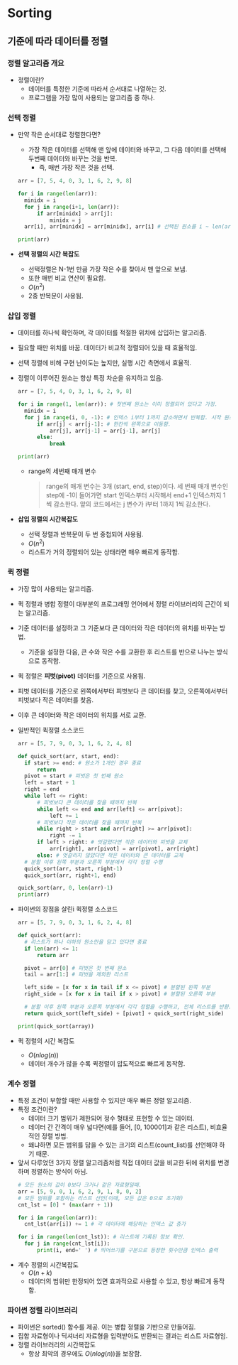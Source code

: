 Sorting
==========
## 기준에 따라 데이터를 정렬
### 정렬 알고리즘 개요
- 정렬이란?
  - 데이터를 특정한 기준에 따라서 순서대로 나열하는 것.
  - 프로그램을 가장 많이 사용되는 알고리즘 중 하나.

### 선택 정렬
- 만약 작은 순서대로 정렬한다면?
  - 가장 작은 데이터를 선택해 맨 앞에 데이터와 바꾸고, 그 다음 데이터를 선택해 두번째 데이터와 바꾸는 것을 반복.
    - 즉, 매번 가장 작은 것을 선택.
  ```python
  arr = [7, 5, 4, 0, 3, 1, 6, 2, 9, 8]

  for i in range(len(arr)):
    minidx = i
    for j in range(i+1, len(arr)):
        if arr[minidx] > arr[j]:
            minidx = j
    arr[i], arr[minidx] = arr[minidx], arr[i] # 선택된 원소를 i ~ len(arr) 구간에서 가장 앞으로 보냄.

  print(arr)
  ```

- **선택 정렬의 시간 복잡도**
  - 선택정렬은 N-1번 만큼 가장 작은 수를 찾아서 맨 앞으로 보냄.
  - 또한 매번 비교 연산이 필요함.
  - $O(n^2)$
  - 2중 반복문이 사용됨.

### 삽입 정렬
- 데이터를 하나씩 확인하며, 각 데이터를 적절한 위치에 삽입하는 알고리즘.
- 필요할 때만 위치를 바꿈. 데이터가 비교적 정렬되어 있을 때 효율적임. 
- 선택 정렬에 비해 구현 난이도는 높지만, 실행 시간 측면에서 효율적.
- 정렬이 이루어진 원소는 항상 특정 차순을 유지하고 있음.
  
  ```python
  arr = [7, 5, 4, 0, 3, 1, 6, 2, 9, 8]

  for i in range(1, len(arr)): # 첫번째 원소는 이미 정렬되어 있다고 가정.
    minidx = i
    for j in range(i, 0, -1): # 인덱스 i부터 1까지 감소하면서 반복함. 시작 원소까지 반복해야하는 특징이 있음.
        if arr[j] < arr[j-1]: # 한칸씩 왼쪽으로 이동함. 
            arr[j], arr[j-1] = arr[j-1], arr[j]
        else:
            break

  print(arr)
  ```
  - range의 세번째 매개 변수
    > range의 매개 변수는 3개 (start, end, step)이다. 세 번째 매개 변수인 step에 -1이 들어가면 start 인덱스부터 시작해서 end+1 인덱스까지 1씩 감소한다. 앞의 코드에서는 j 변수가 i부터 1까지 1씩 감소한다.




- **삽입 정렬의 시간복잡도**
  - 선택 정렬과 반복문이 두 번 중첩되어 사용됨.
  - $O(n^2)$
  - 리스트가 거의 정렬되어 있는 상태라면 매우 빠르게 동작함.

### 퀵 정렬
- 가장 많이 사용되는 알고리즘.
- 퀵 정렬과 병합 정렬이 대부분의 프로그래밍 언어에서 정렬 라이브러리의 근간이 되는 알고리즘.
- 기준 데이터를 설정하고 그 기준보다 큰 데이터와 작은 데이터의 위치를 바꾸는 방법.
  - 기준을 설정한 다음, 큰 수와 작은 수를 교환한 후 리스트를 반으로 나누는 방식으로 동작함.
- 퀵 정렬은 **피벗(pivot)** 데이터를 기준으로 사용됨.
- 피벗 데이터를 기준으로 왼쪽에서부터 피벗보다 큰 데이터를 찾고, 오른쪽에서부터 피벗보다 작은 데이터를 찾음.
- 이후 큰 데이터와 작은 데이터의 위치를 서로 교환.
- 일반적인 퀵정렬 소스코드

  ```python
  arr = [5, 7, 9, 0, 3, 1, 6, 2, 4, 8]

  def quick_sort(arr, start, end):
    if start >= end: # 원소가 1개인 경우 종료
        return
    pivot = start # 피벗은 첫 번째 원소
    left = start + 1
    right = end
    while left <= right:
        # 피벗보다 큰 데이터를 찾을 때까지 반복
        while left <= end and arr[left] <= arr[pivot]:
            left += 1
        # 피벗보다 작은 데이터를 찾을 때까지 반복
        while right > start and arr[right] >= arr[pivot]:
            right -= 1
        if left > right: # 엇갈렸다면 작은 데이터와 피벗을 교체
            arr[right], arr[pivot] = arr[pivot], arr[right]
        else: # 엇갈리지 않았다면 작은 데이터와 큰 데이터를 교체
    # 분할 이후 왼쪽 부분과 오른쪽 부분에서 각각 정렬 수행
    quick_sort(arr, start, right-1)
    quick_sort(arr, right+1, end)

  quick_sort(arr, 0, len(arr)-1)
  print(arr)
  ```
- 파이썬의 장점을 살린i 퀵정렬 소스코드
  ```python
  arr = [5, 7, 9, 0, 3, 1, 6, 2, 4, 8]

  def quick_sort(arr):
    # 리스트가 하나 이하의 원소만을 담고 있다면 종료
    if len(arr) <= 1:
        return arr

    pivot = arr[0] # 피벗은 첫 번째 원소
    tail = arr[1:] # 피벗을 제외한 리스트
  
    left_side = [x for x in tail if x <= pivot] # 분할된 왼쪽 부분
    right_side = [x for x in tail if x > pivot] # 분할된 오른쪽 부분

    # 분할 이후 왼쪽 부분과 오른쪽 부분에서 각각 정렬을 수행하고, 전체 리스트를 반환.
    return quick_sort(left_side) + [pivot] + quick_sort(right_side)

  print(quick_sort(array))
  ```
- 퀵 정렬의 시간 복잡도
  - $O(nlog(n))$
  - 데이터 개수가 많을 수록 퀵정렬이 압도적으로 빠르게 동작함.

### 계수 정렬
- 특정 조건이 부합할 때만 사용할 수 있지만 매우 빠른 정렬 알고리즘.
- 특정 조건이란?
  - 데이터 크기 범위가 제한되어 정수 형태로 표현할 수 있는 데이터.
  - 데이터 간 간격이 매우 넓다면(예를 들어, [0, 100001]과 같은 리스트), 비효율적인 정렬 방법.
  - 왜냐하면 모든 범위를 담을 수 있는 크기의 리스트(count_list)를 선언해야 하기 때문.
- 앞서 다루었던 3가지 정렬 알고리즘처럼 직접 데이터 값을 비교한 뒤에 위치를 변경하며 정렬하는 방식이 아님.
  ```python
  # 모든 원소의 값이 0보다 크거나 같은 자료형일때.
  arr = [5, 9, 0, 1, 6, 2, 9, 1, 8, 0, 2]
  # 모든 범위를 포함하는 리스트 선언(이때, 모든 값은 0으로 초기화)
  cnt_lst = [0] * (max(arr + 1))

  for i in range(len(arr)):
    cnt_lst(arr[i]) += 1 # 각 데이터에 해당하는 인덱스 값 증가

  for i in range(len(cnt_lst)): # 리스트에 기록된 정보 확인.
    for j in range(cnt_lst[i]):
        print(i, end=' ') # 띄어쓰기를 구분으로 등장한 횟수만큼 인덱스 출력
  ```
- 계수 정렬의 시간복잡도
  - $O(n + k)$
  - 데이터의 범위만 한정되어 있면 효과적으로 사용할 수 있고, 항상 빠르게 동작함.

### 파이썬 정렬 라이브러리
- 파이썬은 sorted() 함수를 제공. 이는 병합 정렬을 기반으로 만들어짐.
- 집합 자료형이나 딕셔너리 자료형을 입력받아도 반환되는 결과는 리스트 자료형임.
- 정렬 라이브러리의 시간복잡도
  - 항상 최악의 경우에도 $O(nlog(n))$을 보장함.